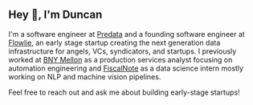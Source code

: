 ## Hey 👋, I'm Duncan

I'm a software engineer at [Predata](https://predata.com/) and a founding software engineer at [Flowlie](https://www.flowlie.com/), an early stage startup creating the next generation data infrastructure for angels, VCs, syndicators, and startups. I previously worked at [BNY Mellon](https://www.bnymellon.com/) as a production services analyst focusing on automation engineering and [FiscalNote](https://fiscalnote.com/) as a data science intern mostly working on NLP and machine vision pipelines.

Feel free to reach out and ask me about building early-stage startups!

